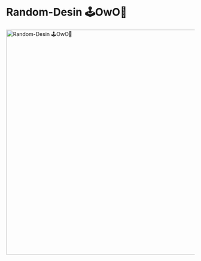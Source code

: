# Random-Desin 🕹OwO🌚

<img src="https://github.com/meawbat/Random-Desin/blob/main/DONE.png" alt="Random-Desin 🕹OwO🌚
" width="600">

